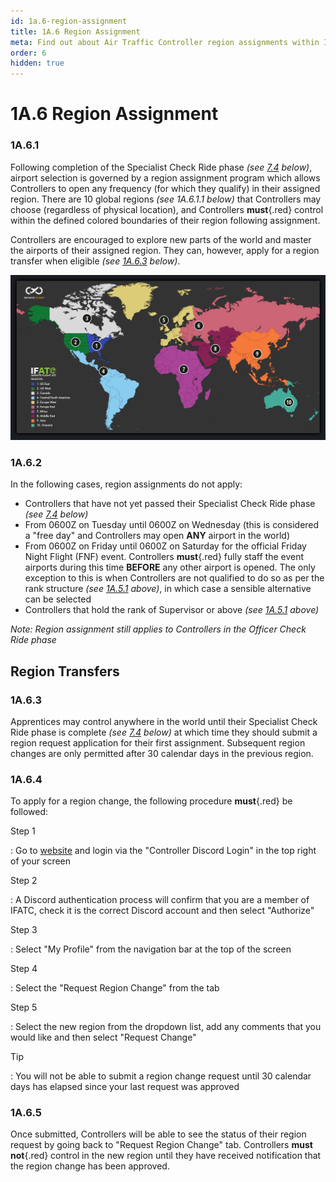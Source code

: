 ```yaml
---
id: 1a.6-region-assignment
title: 1A.6 Region Assignment
meta: Find out about Air Traffic Controller region assignments within Infinite Flight.
order: 6
hidden: true
---
```


# 1A.6  Region Assignment



### 1A.6.1

Following completion of the Specialist Check Ride phase *(see [7.4](/guide/atc-manual/7.-recruitment-and-training/7.4-promotion-to-specialist-(check-ride)) below)*, airport selection is governed by a region assignment program which allows Controllers to open any frequency (for which they qualify) in their assigned region. There are 10 global regions *(see 1A.6.1.1 below)* that Controllers may choose (regardless of physical location), and Controllers **must**{.red} control within the defined colored boundaries of their region following assignment.



Controllers are encouraged to explore new parts of the world and master the airports of their assigned region. They can, however, apply for a region transfer when eligible *(see [1A.6.3](/guide/atc-manual/1a.-administration/1a.6-region-assignment#1a.6.3) below)*.



![Image 1A.6.1.1 - Region Map](_images/manual/graphics/ifatc-map-v3.jpg)



### 1A.6.2

In the following cases, region assignments do not apply:



- Controllers that have not yet passed their Specialist Check Ride phase *(see [7.4](/guide/atc-manual/7.-recruitment-and-training/7.4-promotion-to-specialist-(check-ride)) below)*
- From 0600Z on Tuesday until 0600Z on Wednesday (this is considered a "free day" and Controllers may open **ANY** airport in the world)
- From 0600Z on Friday until 0600Z on Saturday for the official Friday Night Flight (FNF) event. Controllers **must**{.red} fully staff the event airports during this time **BEFORE** any other airport is opened. The only exception to this is when Controllers are not qualified to do so as per the rank structure *(see [1A.5.1](/guide/atc-manual/1a.-administration/1a.5-rank-structure#1a.5.1) above)*, in which case a sensible alternative can be selected
- Controllers that hold the rank of Supervisor or above *(see [1A.5.1](/guide/atc-manual/1a.-administration/1a.5-rank-structure#1a.5.1) above)*



*Note: Region assignment still applies to Controllers in the Officer Check Ride phase*



## Region Transfers



### 1A.6.3

Apprentices may control anywhere in the world until their Specialist Check Ride phase is complete *(see [7.4](/guide/atc-manual/7.-recruitment-and-training/7.4-promotion-to-specialist-(check-ride)) below)* at which time they should submit a region request application for their first assignment. Subsequent region changes are only permitted after 30 calendar days in the previous region.



### 1A.6.4

To apply for a region change, the following procedure **must**{.red} be followed: 



Step 1

: Go to [website](https://if-atc.com) and login via the "Controller Discord Login" in the top right of your screen



Step 2

: A Discord authentication process will confirm that you are a member of IFATC, check it is the correct Discord account and then select "Authorize"



Step 3

: Select "My Profile" from the navigation bar at the top of the screen



Step 4

: Select the "Request Region Change" from the tab



Step 5

: Select the new region from the dropdown list, add any comments that you would like and then select "Request Change"



Tip

: You will not be able to submit a region change request until 30 calendar days has elapsed since your last request was approved



### 1A.6.5

Once submitted, Controllers will be able to see the status of their region request by going back to "Request Region Change" tab. Controllers **must not**{.red} control in the new region until they have received notification that the region change has been approved.
